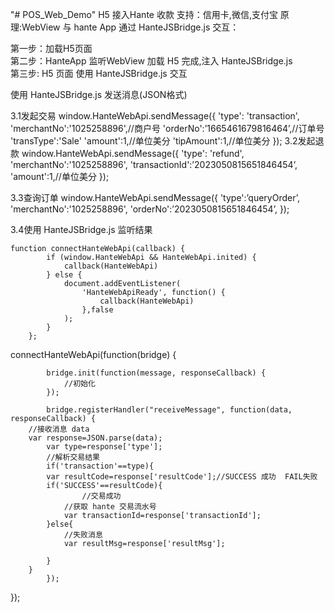 "# POS_Web_Demo" H5 接入Hante 收款 支持：信用卡,微信,支付宝 原理:WebView 与 hante App  通过  HanteJSBridge.js 交互：

第一步：加载H5页面<br/>
第二步：HanteApp 监听WebView 加载 H5 完成,注入 HanteJSBridge.js  <br/>
第三步: H5 页面 使用 HanteJSBridge.js  交互 <br/>

使用 HanteJSBridge.js 发送消息(JSON格式) <br/>

3.1发起交易
  window.HanteWebApi.sendMessage({
    'type': 'transaction',
    'merchantNo':'1025258896',//商户号
    'orderNo':’1665461679816464’,//订单号
    'transType':'Sale'
    'amount':1,//单位美分
    'tipAmount':1,//单位美分
    });
3.2发起退款
window.HanteWebApi.sendMessage({
    'type': 'refund',
    'merchantNo':'1025258896',
    'transactionId':’2023050815651846454’,
     'amount':1,//单位美分
});

 3.3查询订单
 window.HanteWebApi.sendMessage({
	'type':’queryOrder’,
	'merchantNo':'1025258896',
	'orderNo':’2023050815651846454’,
});

    
 3.4使用 HanteJSBridge.js 监听结果 <br/>

    function connectHanteWebApi(callback) {
            if (window.HanteWebApi && HanteWebApi.inited) {
                callback(HanteWebApi)
            } else {
                document.addEventListener(
                    'HanteWebApiReady', function() {
                        callback(HanteWebApi)
                    },false
                );
            }
        };

 connectHanteWebApi(function(bridge) {
 
            bridge.init(function(message, responseCallback) {
                //初始化
            });

            bridge.registerHandler("receiveMessage", function(data, responseCallback) {
		//接收消息 data
  		var response=JSON.parse(data);
    		var type=response['type'];
      		//解析交易结果
      		if('transaction'==type){
			var resultCode=response['resultCode'];//SUCCESS 成功  FAIL失败
 			if('SUCCESS'==resultCode){
    				//交易成功
				//获取 hante 交易流水号
				var transactionId=response['transactionId'];
			}else{
   				//失败消息
   				var resultMsg=response['resultMsg'];
       
			}
		}
            });
   });
